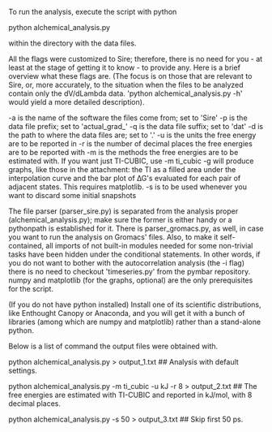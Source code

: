 To run the analysis, execute the script with python

python alchemical_analysis.py

within the directory with the data files.

All the flags were customized to Sire; therefore, there is no need
for you - at least at the stage of getting it to know - to provide any.
Here is a brief overview what these flags are.
(The focus is on those that are relevant to Sire, or, more accurately, to the situation when the files to be analyzed contain only the dV/dLambda data.
'python alchemical_analysis.py -h' would yield a more detailed description).

-a is the name of the software the files come from; set to 'Sire'
-p is the data file prefix; set to 'actual_grad_'
-q is the data file suffix; set to 'dat'
-d is the path to where the data files are; set to '.'
-u is the units the free energy are to be reported in
-r is the number of decimal places the free energies are to be reported with
-m is the methods the free energies are to be estimated with. If you want just TI-CUBIC, use -m ti_cubic
-g will produce graphs, like those in the attachment: the TI as a filled area under the interpolation curve and the bar plot of ∆G's evaluated for each pair of adjacent states. This requires matplotlib.
-s is to be used whenever you want to discard some initial snapshots

The file parser (parser_sire.py) is separated from the analysis proper (alchemical_analysis.py); make sure the former is either handy or a pythonpath is established for it.
There is parser_gromacs.py, as well, in case you want to run the analysis on Gromacs' files.
Also, to make it self-contained, all imports of not built-in modules needed for some non-trivial tasks have been hidden under the conditional statements. In other words,
if you do not want to bother with the autocorrelation analysis (the -i flag) there is no need to checkout 'timeseries.py' from the pymbar repository.
numpy and matplotlib (for the graphs, optional) are the only prerequisites for the script.

(If you do not have python installed) Install one of its scientific distributions, like Enthought Canopy or Anaconda, and you will get it with a bunch of libraries (among which are numpy and matplotlib) rather than a stand-alone python.

Below is a list of command the output files were obtained with.

python alchemical_analysis.py > output_1.txt                        ## Analysis with default settings.

python alchemical_analysis.py -m ti_cubic -u kJ -r 8 > output_2.txt ## The free energies are estimated with TI-CUBIC and reported in kJ/mol, with 8 decimal places. 

python alchemical_analysis.py -s 50 > output_3.txt                  ## Skip first 50 ps.
